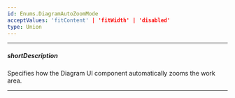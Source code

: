 ```yaml
---
id: Enums.DiagramAutoZoomMode
acceptValues: 'fitContent' | 'fitWidth' | 'disabled'
type: Union
---
```

---
##### shortDescription
Specifies how the Diagram UI component automatically zooms the work area.

---
<!--
dxDiagramOptions.autoZoomMode(api-reference/10 UI Components/dxDiagram/1 Configuration/autoZoomMode.md)(ui/diagram.d.ts)
-->
